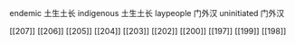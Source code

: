 




endemic 土生土长
indigenous 土生土长
laypeople 门外汉
uninitiated 门外汉

[[207]]
[[206]]
[[205]]
[[204]]
[[203]]
[[202]]
[[200]]
[[197]]
[[199]]
[[198]]
